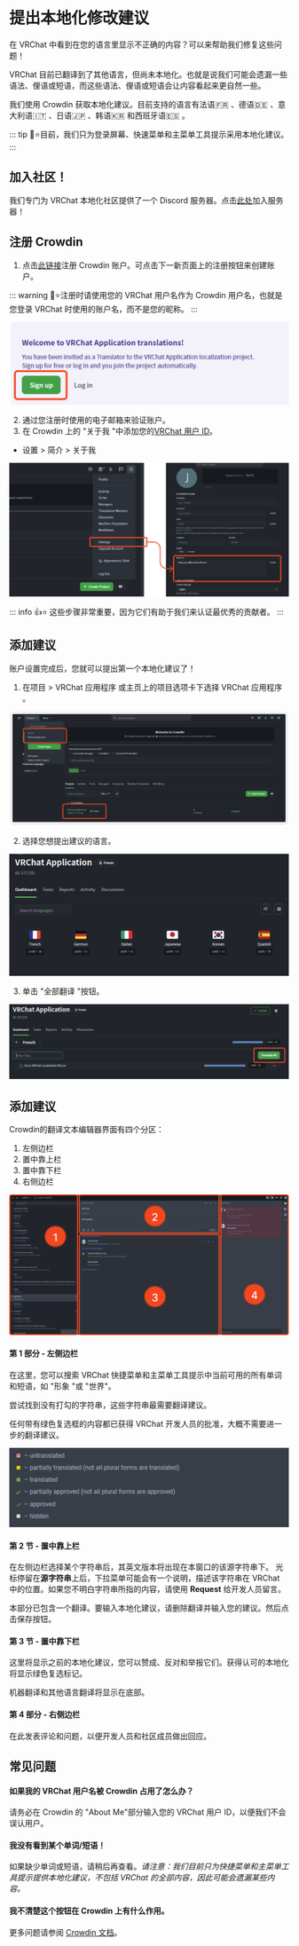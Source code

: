 # 提出本地化修改建议

在 VRChat 中看到在您的语言里显示不正确的内容？可以来帮助我们修复这些问题！

VRChat 目前已翻译到了其他语言，但尚未本地化。也就是说我们可能会遗漏一些语法、俚语或短语，而这些语法、俚语或短语会让内容看起来更自然一些。

我们使用 Crowdin 获取本地化建议。目前支持的语言有法语:fr: 、德语:de: 、意大利语:it: 、日语:jp: 、韩语:kr: 和西班牙语:es: 。

::: tip 📘⭐目前，我们只为登录屏幕、快速菜单和主菜单工具提示采用本地化建议。
:::

## 加入社区！

我们专门为 VRChat 本地化社区提供了一个 Discord 服务器。点击[此处](https://discord.gg/U2fzWPkfKc)加入服务器！

## 注册 Crowdin

1. 点击[此链接](https://crowdin.com/project/vrchat-application/invite?h=bb57b789a39c353c3c401047afa228c41657827)注册 Crowdin 账户。可点击下一新页面上的注册按钮来创建账户。

::: warning 🚧⭐注册时请使用您的 VRChat 用户名作为 Crowdin 用户名，也就是您登录 VRChat 时使用的账户名，而不是您的昵称。
:::

<center>

![img](../img/suggesting-localization-changes-1.png)

</center>

2. 通过您注册时使用的电子邮箱来验证账户。
3. 在 Crowdin 上的 "关于我 "中添加您的[VRChat 用户 ID](https://help.vrchat.com/hc/en-us/articles/4408181867027-Account-Names-and-Identifiers-Usernames-Display-Names-and-User-IDs-)。
- 设置 > 简介 > 关于我

<center>

![img](../img/suggesting-localization-changes-2.png)

</center>

::: info 👍⭐ 这些步骤非常重要，因为它们有助于我们来认证最优秀的贡献者。
:::

## 添加建议

账户设置完成后，您就可以提出第一个本地化建议了！

1. 在项目 > VRChat 应用程序 或主页上的项目选项卡下选择 VRChat 应用程序 。

<center>

![img](../img/suggesting-localization-changes-3.png)

</center>

2. 选择您想提出建议的语言。

<center>

![img](../img/suggesting-localization-changes-4.png)

</center>

3. 单击 "全部翻译 "按钮。

<center>

![img](../img/suggesting-localization-changes-5.png)

</center>

## 添加建议

Crowdin的翻译文本编辑器界面有四个分区：

1. 左侧边栏
2. 置中靠上栏
3. 置中靠下栏
4. 右侧边栏

<center>

![img](../img/suggesting-localization-changes-6.png)

</center>

#### 第 1 部分 - 左侧边栏

在这里，您可以搜索 VRChat 快捷菜单和主菜单工具提示中当前可用的所有单词和短语，如 "形象 "或 "世界"。

尝试找到没有打勾的字符串，这些字符串最需要翻译建议。

任何带有绿色复选框的内容都已获得 VRChat 开发人员的批准，大概不需要进一步的翻译建议。

<center>

![img](../img/suggesting-localization-changes-7.png)

</center>

#### 第 2 节 - 置中靠上栏

在左侧边栏选择某个字符串后，其英文版本将出现在本窗口的该源字符串下。
光标停留在**源字符串**上后，下拉菜单可能会有一个说明，描述该字符串在 VRChat 中的位置。如果您不明白字符串所指的内容，请使用 **Request** 给开发人员留言。

本部分已包含一个翻译。要输入本地化建议，请删除翻译并输入您的建议。然后点击保存按钮。

#### 第 3 节 - 置中靠下栏

这里将显示之前的本地化建议，您可以赞成、反对和举报它们。获得认可的本地化将显示绿色复选标记。

机器翻译和其他语言翻译将显示在底部。

#### 第 4 部分 - 右侧边栏

在此发表评论和问题，以便开发人员和社区成员做出回应。

## 常见问题

#### 如果我的 VRChat 用户名被 Crowdin 占用了怎么办？

请务必在 Crowdin 的 "About Me"部分输入您的 VRChat 用户 ID，以便我们不会误认用户。

#### 我没有看到某个单词/短语！

如果缺少单词或短语，请稍后再查看。*请注意：我们目前只为快捷菜单和主菜单工具提示提供本地化建议，不包括 VRChat 的全部内容，因此可能会遗漏某些内容。*

#### 我不清楚这个按钮在 Crowdin 上有什么作用。

更多问题请参阅 [Crowdin 文档](https://support.crowdin.com/online-editor/)。
